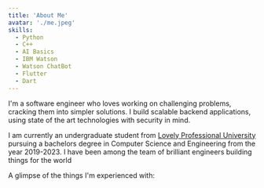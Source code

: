 ```yaml
---
title: 'About Me'
avatar: './me.jpeg'
skills:
  - Python
  - C++
  - AI Basics
  - IBM Watson
  - Watson ChatBot
  - Flutter
  - Dart
---
```


I'm a software engineer who loves working on challenging problems, cracking them into simpler solutions. I build scalable backend applications, using state of the art technologies with security in mind.

I am currently an undergraduate student from [Lovely Professional University](https://www.lpu.in/) pursuing a bachelors degree in Computer Science and Engineering from the year 2019-2023. I have been among the team of brilliant engineers building things for the world

A glimpse of the things I'm experienced with:
